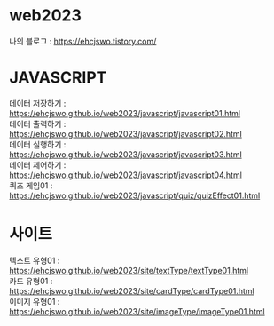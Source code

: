 # web2023

나의 블로그 : https://ehcjswo.tistory.com/



# JAVASCRIPT
데이터 저장하기 : https://ehcjswo.github.io/web2023/javascript/javascript01.html   
데이터 출력하기 : https://ehcjswo.github.io/web2023/javascript/javascript02.html   
데이터 실행하기 : https://ehcjswo.github.io/web2023/javascript/javascript03.html   
데이터 제어하기 : https://ehcjswo.github.io/web2023/javascript/javascript04.html   
퀴즈 게임01 : https://ehcjswo.github.io/web2023/javascript/quiz/quizEffect01.html   

# 사이트
텍스트 유형01 : https://ehcjswo.github.io/web2023/site/textType/textType01.html   
카드 유형01 : https://ehcjswo.github.io/web2023/site/cardType/cardType01.html   
이미지 유형01 : https://ehcjswo.github.io/web2023/site/imageType/imageType01.html   
